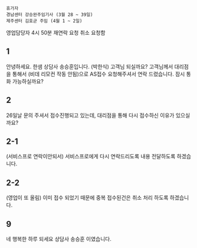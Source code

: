 ```ad-note
휴가자
경남센터 강승완주임기사 (3월 28 ~ 39일)
제주센터 김효균 주임 (4월 1 ~ 2일)
```

영업담당자 4시 50분 재연락 요청
취소 요청함
## 1
안녕하세요. 한샘 상담사 송승훈입니다. (박한식) 고객님 되실까요?
고객님께서 대리점을 통해서 (비데 리모컨 작동 안됨)으로 AS접수 요청해주셔서 연락 드렸습니다.
잠시 통화 가능하실까요?
## 2
26일날 문의 주셔서 접수진행되고 있는데, 대리점을 통해 다시 접수하신 이유가 있으실까요?
## 2-1
(서비스프로 연락이안되서)
서비스프로에게 다시 연락드리도록 내용 전달하도록 하겠습니다.
## 2-2
(영업이 또 올림)
이미 접수 되었기 때문에 중복 접수된건은 취소 처리 하도록 하겠습니다.
## 9
네 행복한 하루 되세요 상담사 송승훈 이였습니다.

